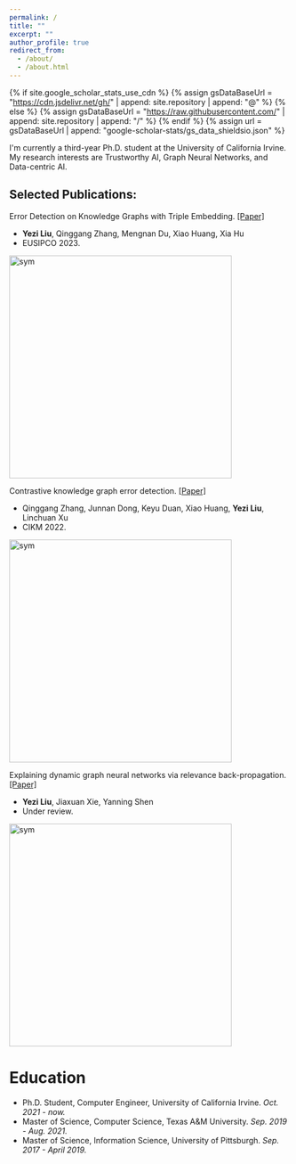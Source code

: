 ```yaml
---
permalink: /
title: ""
excerpt: ""
author_profile: true
redirect_from: 
  - /about/
  - /about.html
---
```


{% if site.google_scholar_stats_use_cdn %}
{% assign gsDataBaseUrl = "https://cdn.jsdelivr.net/gh/" | append: site.repository | append: "@" %}
{% else %}
{% assign gsDataBaseUrl = "https://raw.githubusercontent.com/" | append: site.repository | append: "/" %}
{% endif %}
{% assign url = gsDataBaseUrl | append: "google-scholar-stats/gs_data_shieldsio.json" %}

<span class='anchor' id='about-me'></span>

I'm currently a third-year Ph.D. student at the University of California Irvine. My research interests are Trustworthy AI, Graph Neural Networks, and Data-centric AI. 

Selected Publications:
----------------------
<div class='paper-box'>
<div class='paper-box-text' markdown="1">
  
Error Detection on Knowledge Graphs with Triple Embedding. [\[Paper\]](https://ieeexplore.ieee.org/stamp/stamp.jsp?tp=&arnumber=10289852)
  - **Yezi Liu**, Qinggang Zhang, Mengnan Du, Xiao Huang, Xia Hu
  - EUSIPCO 2023.
</div>
<div class='paper-box-image'><div><img src='https://github.com/yezil3/yezil3.github.io/assets/106938096/74cbd373-f85e-4308-b79e-750e1b8ad3df' alt="sym" width=400></div></div>
</div>

<div class='paper-box'>
  
<div class='paper-box-text' markdown="1">
  
Contrastive knowledge graph error detection. [\[Paper\]](https://dl.acm.org/doi/pdf/10.1145/3511808.3557264)
  - Qinggang Zhang, Junnan Dong, Keyu Duan, Xiao Huang, **Yezi Liu**, Linchuan Xu
  - CIKM 2022.
</div>
<div class='paper-box-image'><div><img src='https://github.com/yezil3/yezil3.github.io/assets/106938096/a8a02b26-9b5c-43d4-9838-7e750e534e3f' alt="sym" width=400></div></div>
</div>

<div class='paper-box'>
  
<div class='paper-box-text' markdown="1">
  
Explaining dynamic graph neural networks via relevance back-propagation. [\[Paper\]](https://arxiv.org/pdf/2207.11175.pdf)
  - **Yezi Liu**, Jiaxuan Xie, Yanning Shen
  - Under review.
</div>
<div class='paper-box-image'><div><img src='https://github.com/yezil3/yezil3.github.io/assets/106938096/0c0b4a1c-64fd-4dc2-8139-6f6c60948e59' alt="sym" width=400></div></div>
</div>

<!----- Selected Publications
======
<img width="1626" alt="image" src="https://github.com/yezil3/yezil3.github.io/assets/106938096/74cbd373-f85e-4308-b79e-750e1b8ad3df">
- Error Detection on Knowledge Graphs with Triple Embedding. [\[Paper\]](https://ieeexplore.ieee.org/stamp/stamp.jsp?tp=&arnumber=10289852)
  - **Yezi Liu**, Qinggang Zhang, Mengnan Du, Xiao Huang, Xia Hu
  - EUSIPCO 2023.
<img width="664" alt="image" src="https://github.com/yezil3/yezil3.github.io/assets/106938096/a8a02b26-9b5c-43d4-9838-7e750e534e3f">
- Contrastive knowledge graph error detection. [\[Paper\]](https://dl.acm.org/doi/pdf/10.1145/3511808.3557264)
  - Qinggang Zhang, Junnan Dong, Keyu Duan, Xiao Huang, **Yezi Liu**, Linchuan Xu
  - CIKM 2022.
<img width="679" alt="image" src="https://github.com/yezil3/yezil3.github.io/assets/106938096/0c0b4a1c-64fd-4dc2-8139-6f6c60948e59">
- Explaining dynamic graph neural networks via relevance back-propagation. [\[Paper\]](https://arxiv.org/pdf/2207.11175.pdf)
  - **Yezi Liu**, Jiaxuan Xie, Yanning Shen
  - Under review.
------->
 
Education
======

- Ph.D. Student, Computer Engineer, University of California Irvine. *Oct. 2021 - now.*
- Master of Science, Computer Science, Texas A&M University.  *Sep. 2019 - Aug. 2021.* 
- Master of Science, Information Science, University of Pittsburgh. *Sep. 2017 - April 2019.*
